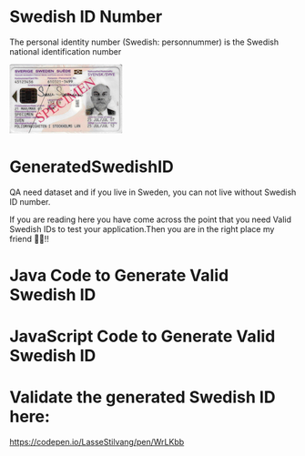
# Swedish ID Number
The personal identity number (Swedish: personnummer) is the Swedish national identification number

![Swedish_ID](specimen_ID.png)

# GeneratedSwedishID
QA need dataset and if you live in Sweden, you can not live without Swedish ID number.

If you are reading here you have come across the point that you need Valid Swedish IDs to test your application.Then you are in the right place my friend 🖖🏻!!

# Java Code to Generate Valid Swedish ID

# JavaScript Code to Generate Valid Swedish ID

# Validate the generated Swedish ID here:
  https://codepen.io/LasseStilvang/pen/WrLKbb

